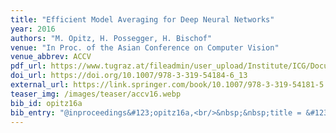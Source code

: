 ```yaml
---
title: "Efficient Model Averaging for Deep Neural Networks"
year: 2016
authors: "M. Opitz, H. Possegger, H. Bischof"
venue: "In Proc. of the Asian Conference on Computer Vision"
venue_abbrev: ACCV
pdf_url: https://www.tugraz.at/fileadmin/user_upload/Institute/ICG/Documents/lrs/pubs/opitz_accv_16.pdf
doi_url: https://doi.org/10.1007/978-3-319-54184-6_13
external_url: https://link.springer.com/book/10.1007/978-3-319-54181-5
teaser_img: /images/teaser/accv16.webp
bib_id: opitz16a
bib_entry: "@inproceedings&#123;opitz16a,<br/>&nbsp;&nbsp;title = &#123;&#123;Efficient Model Averaging for Deep Neural Networks&#125;&#125;,<br/>&nbsp;&nbsp;author = &#123;Michael Opitz and Horst Possegger and Horst Bischof&#125;,<br/>&nbsp;&nbsp;booktitle = &#123;Proc. of the Asian Conference on Computer Vision (ACCV)&#125;,<br/>&nbsp;&nbsp;year = &#123;2016&#125;<br/>&#125;"
---
```

